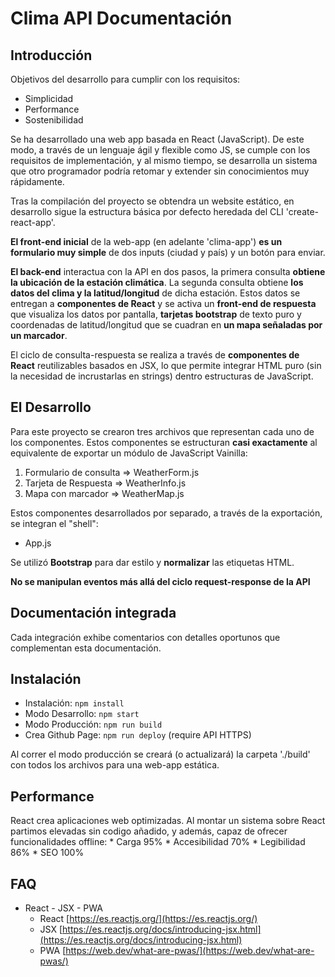 # Clima API Documentación

## Introducción
Objetivos del desarrollo para cumplir con los requisitos:
  * Simplicidad
  * Performance
  * Sostenibilidad

Se ha desarrollado una web app basada en React (JavaScript). De este modo, a través de un lenguaje ágil y flexible como JS, se cumple con los requisitos de implementación, y al mismo tiempo, se desarrolla un sistema que otro programador podría retomar y extender sin conocimientos muy rápidamente.

Tras la compilación del proyecto se obtendra un website estático, en desarrollo sigue la estructura básica por defecto heredada del CLI 'create-react-app'.

**El front-end inicial** de la web-app (en adelante 'clima-app') **es un formulario muy simple** de dos inputs (ciudad y país) y un botón para enviar.

**El back-end** interactua con la API en dos pasos, la primera consulta **obtiene la ubicación de la estación climática**. La segunda consulta obtiene **los datos del clima y la latitud/longitud** de dicha estación. Estos datos se entregan a __componentes de React__ y se activa un **front-end de respuesta** que visualiza los datos por pantalla, **tarjetas bootstrap** de texto puro y coordenadas de latitud/longitud que se cuadran en **un mapa señaladas por un marcador**.

El ciclo de consulta-respuesta se realiza a través de **componentes de React** reutilizables basados en JSX, lo que permite integrar HTML puro (sin la necesidad de incrustarlas en strings) dentro estructuras de JavaScript.

## El Desarrollo
Para este proyecto se crearon tres archivos que representan cada uno de los componentes. Estos componentes se estructuran __casi exactamente__ al equivalente de exportar un módulo de JavaScript Vainilla:
  1. Formulario de consulta => WeatherForm.js
  2. Tarjeta de Respuesta => WeatherInfo.js
  3. Mapa con marcador => WeatherMap.js

Estos componentes desarrollados por separado, a través de la exportación, se integran el "shell":
  * App.js

Se utilizó **Bootstrap** para dar estilo y __normalizar__ las etiquetas HTML.

**No se manipulan eventos más allá del ciclo request-response de la API**

## Documentación integrada
Cada integración exhibe comentarios con detalles oportunos que complementan esta documentación.

## Instalación

  * Instalación:  `npm install`
  * Modo Desarrollo: `npm start`
  * Modo Producción: `npm run build`
  * Crea Github Page: `npm run deploy` (require API HTTPS)

Al correr el modo producción se creará (o actualizará) la carpeta './build' con todos los archivos para una web-app estática.

## Performance
React crea aplicaciones web optimizadas. Al montar un sistema sobre React partimos elevadas sin codigo añadido, y además, capaz de ofrecer funcionalidades offline:
    * Carga 95%
    * Accesibilidad 70%
    * Legibilidad 86%
    * SEO 100%

## FAQ
  * React - JSX - PWA
    - React [https://es.reactjs.org/](https://es.reactjs.org/)
    - JSX [https://es.reactjs.org/docs/introducing-jsx.html](https://es.reactjs.org/docs/introducing-jsx.html)
    - PWA [https://web.dev/what-are-pwas/](https://web.dev/what-are-pwas/)
